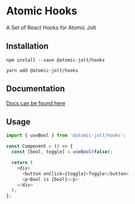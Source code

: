 # Atomic Hooks

A Set of React Hooks for Atomic Jolt

## Installation

```
npm install --save @atomic-jolt/hooks
```

```
yarn add @atomic-jolt/hooks
```

## Documentation

[Docs can be found here](https://atomicjolt.github.io/react-hooks/)

## Usage

```js
import { useBool } from '@atomic-jolt/hooks';

const Component = () => {
  const [bool, toggle] = useBool(false);

  return (
    <div>
      <button onClick={toggle}>Toggle</button>
      <p>Bool is {bool}</p>
    </div>
  );
};
```
